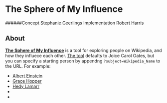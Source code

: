 # The Sphere of My Influence
######Concept [Stephanie Geerlings](https://twitter.com/geerlinger) Implementation [Robert Harris](https://twitter.com/trebor)


## About
[**The Sphere of My Influence**](http://treboresque.github.io/tsomi/) is a tool for exploring people on Wikipedia, and how they influece each other.  [The tool](http://treboresque.github.io/tsomi/) defaults to Joice Carol Oates, but you can specify a starting person by appendng `?subject=Wikipedia_Name` to the URL.  For example:

  - [Albert Einstein](http://treboresque.github.io/tsomi?subject=Albert_Einstein)
  - [Grace Hopper](http://treboresque.github.io/tsomi?subject=Grace_Hopper)
  - [Hedy Lamarr](http://treboresque.github.io/tsomi?subject=Hedy_Lamarr)
  - [](http://treboresque.github.io/tsomi?subject=)
  - [](http://treboresque.github.io/tsomi?subject=)

